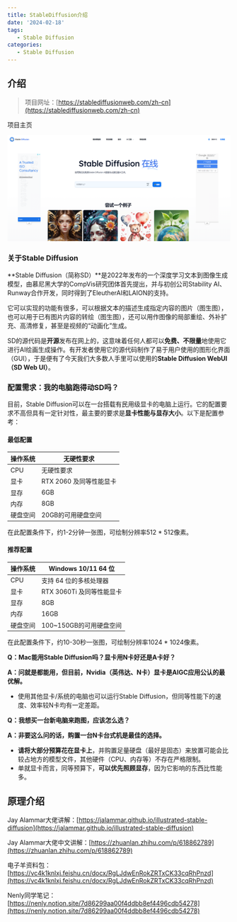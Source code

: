 ```yaml
---
title: StableDiffusion介绍
date: '2024-02-18'
tags:
   - Stable Diffusion
categories:
   - Stable Diffusion
---
```




## 介绍

> 项目网址：[https://stablediffusionweb.com/zh-cn](https://stablediffusionweb.com/zh-cn)

项目主页

![image-20240227222534659](0_StableDiffusion介绍.assets/image-20240227222534659.png)



### 关于Stable Diffusion

**Stable Diffusion（简称SD）**是2022年发布的一个深度学习文本到图像生成模型，由慕尼黑大学的CompVis研究团体首先提出，并与初创公司Stability AI、Runway合作开发，同时得到了EleutherAI和LAION的支持。

它可以实现的功能有很多，可以根据文本的描述生成指定内容的图片（图生图），也可以用于已有图片内容的转绘（图生图），还可以用作图像的局部重绘、外补扩充、高清修复，甚至是视频的“动画化”生成。 

SD的源代码是**开源**发布在网上的，这意味着任何人都可以**免费、不限量**地使用它进行AI绘画生成操作。有开发者使用它的源代码制作了易于用户使用的图形化界面（GUI），于是便有了今天我们大多数人手里可以使用的**Stable Diffusion WebUI（SD Web UI）**。



### 配置需求：我的电脑跑得动SD吗？

目前，Stable Diffusion可以在一台搭载有民用级显卡的电脑上运行。它的配置要求不高但具有一定针对性，最主要的要求是**显卡性能与显存大小**。以下是配置参考：

#### **最低配置**

| 操作系统 | 无硬性要求              |
| -------- | ----------------------- |
| CPU      | 无硬性要求              |
| 显卡     | RTX 2060 及同等性能显卡 |
| 显存     | 6GB                     |
| 内存     | 8GB                     |
| 硬盘空间 | 20GB的可用硬盘空间      |

在此配置条件下，约1-2分钟一张图，可绘制分辨率512 * 512像素。

#### 推荐**配置**

| 操作系统 | Windows 10/11 64 位       |
| -------- | ------------------------- |
| CPU      | 支持 64 位的多核处理器    |
| 显卡     | RTX 3060Ti 及同等性能显卡 |
| 显存     | 8GB                       |
| 内存     | 16GB                      |
| 硬盘空间 | 100~150GB的可用硬盘空间   |

在此配置条件下，约10-30秒一张图，可绘制分辨率1024 * 1024像素。



**Q：Mac能用Stable Diffusion吗？显卡用N卡好还是A卡好？**

**A：问就是都能用，但目前，Nvidia（英伟达、N卡）显卡是AIGC应用公认的最优解。**

- 使用其他显卡/系统的电脑也可以运行Stable Diffusion，但同等性能下的速度、效率较N卡均有一定差距。

**Q：我想买一台新电脑来跑图，应该怎么选？**

**A：非要这么问的话，购置一台N卡台式机是最佳的选择。**

- **请将大部分预算花在显卡上**，并购置足量硬盘（最好是固态）来放置可能会比较占地方的模型文件，其他硬件（CPU、内存等）不存在严格限制。
- 单就显卡而言，同等预算下，**可以优先照顾显存**，因为它影响的东西比性能多。



## 原理介绍

Jay Alammar大佬讲解：[https://jalammar.github.io/illustrated-stable-diffusion](https://jalammar.github.io/illustrated-stable-diffusion)

Jay Alammar大佬中文讲解：[https://zhuanlan.zhihu.com/p/618862789](https://zhuanlan.zhihu.com/p/618862789)

电子羊资料包：[https://vc4k1knlxj.feishu.cn/docx/RgLJdwEnRokZRTxCK33cqRhPnzd](https://vc4k1knlxj.feishu.cn/docx/RgLJdwEnRokZRTxCK33cqRhPnzd)

Nenly同学笔记：[https://nenly.notion.site/7d86299aa00f4ddbb8ef4496cdb54278](https://nenly.notion.site/7d86299aa00f4ddbb8ef4496cdb54278)

























